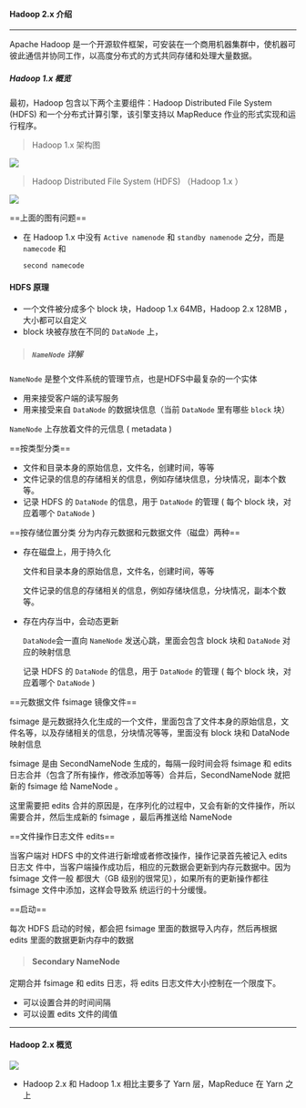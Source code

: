 #### Hadoop 2.x 介绍

---

Apache Hadoop 是一个开源软件框架，可安装在一个商用机器集群中，使机器可彼此通信并协同工作，以高度分布式的方式共同存储和处理大量数据。

##### Hadoop 1.x 概览 

最初，Hadoop 包含以下两个主要组件：Hadoop Distributed File System (HDFS) 和一个分布式计算引擎，该引擎支持以 MapReduce 作业的形式实现和运行程序。  

> Hadoop 1.x 架构图

![](E:\学习笔记\大数据\图片资料\20160114135449075.png)

> Hadoop Distributed File System (HDFS)  （Hadoop 1.x ）

![](E:\学习笔记\大数据\图片资料\20170717212324040.png)

==上面的图有问题==

- 在 Hadoop 1.x 中没有 `Active namenode` 和  `standby namenode` 之分，而是 `namecode` 和 

  `second namecode`



####  HDFS 原理

- 一个文件被分成多个 block 块，Hadoop 1.x 64MB，Hadoop 2.x 128MB  ，大小都可以自定义
- block 块被存放在不同的 `DataNode` 上，

> ##### `NameNode` 详解

`NameNode` 是整个文件系统的管理节点，也是HDFS中最复杂的一个实体

- 用来接受客户端的读写服务
- 用来接受来自 `DataNode` 的数据块信息（当前 `DataNode` 里有哪些 `block` 块）

`NameNode` 上存放着文件的元信息 ( metadata )

==按类型分类==

- 文件和目录本身的原始信息，文件名，创建时间，等等
- 文件记录的信息的存储相关的信息，例如存储块信息，分块情况，副本个数等。 
- 记录 HDFS 的 `DataNode` 的信息，用于 `DataNode` 的管理 ( 每个 block 块，对应着哪个 `DataNode` )

==按存储位置分类 分为内存元数据和元数据文件（磁盘）两种==

- 存在磁盘上，用于持久化

  文件和目录本身的原始信息，文件名，创建时间，等等

  文件记录的信息的存储相关的信息，例如存储块信息，分块情况，副本个数等。 

- 存在内存当中，会动态更新

  `DataNode`会一直向 `NameNode` 发送心跳，里面会包含 block 块和 `DataNode` 对应的映射信息

  记录 HDFS 的 `DataNode` 的信息，用于 `DataNode` 的管理 ( 每个 block 块，对应着哪个 `DataNode` )

==元数据文件 fsimage 镜像文件==

fsimage 是元数据持久化生成的一个文件，里面包含了文件本身的原始信息，文件名等，以及存储相关的信息，分块情况等等，里面没有 block 块和 DataNode 映射信息

fsimage 是由 SecondNameNode 生成的，每隔一段时间会将 fsimage 和 edits 日志合并（包含了所有操作，修改添加等等）合并后，SecondNameNode 就把新的 fsimage 给 NameNode 。

这里需要把 edits 合并的原因是，在序列化的过程中，又会有新的文件操作，所以需要合并，然后生成新的 fsimage ，最后再推送给 NameNode 

==文件操作日志文件 edits==

当客户端对 HDFS 中的文件进行新增或者修改操作，操作记录首先被记入 edits 日志文 件中，当客户端操作成功后，相应的元数据会更新到内存元数据中。因为 fsimage 文件一般 都很大（GB 级别的很常见），如果所有的更新操作都往 fsimage 文件中添加，这样会导致系 统运行的十分缓慢。 

==启动==

每次 HDFS 启动的时候，都会把 fsimage 里面的数据导入内存，然后再根据 edits 里面的数据更新内存中的数据



> #### Secondary NameNode

定期合并 fsimage 和 edits 日志，将 edits 日志文件大小控制在一个限度下。  

- 可以设置合并的时间间隔
- 可以设置 edits 文件的阈值

---

#### Hadoop 2.x 概览

![](E:\学习笔记\大数据\图片资料\204677-20160105160806778-688214909.png)

- Hadoop 2.x 和 Hadoop 1.x 相比主要多了 Yarn 层，MapReduce 在 Yarn 之上





